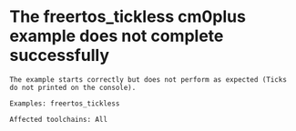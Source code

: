 # The freertos_tickless cm0plus example does not complete successfully

    The example starts correctly but does not perform as expected (Ticks do not printed on the console).

    Examples: freertos_tickless

    Affected toolchains: All